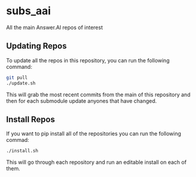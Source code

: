 # subs_aai
All the main Answer.AI repos of interest

## Updating Repos

To update all the repos in this repository, you can run the following command:

```sh
git pull
./update.sh
```

This will grab the most recent commits from the main of this repository and
then for each submodule update anyones that have changed.

## Install Repos

If you want to pip install all of the repositories you can run the following
commad:

```sh
./install.sh
```

This will go through each repository and run an editable install on each of
them.
